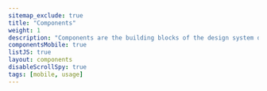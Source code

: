```yaml
---
sitemap_exclude: true
title: "Components"
weight: 1
description: "Components are the building blocks of the design system designed with users in mind."
componentsMobile: true
listJS: true
layout: components
disableScrollSpy: true
tags: [mobile, usage]
---
```

